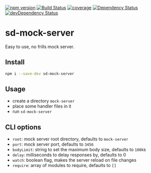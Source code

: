 [![npm version](https://badge.fury.io/js/sd-mock-server.svg)](https://badge.fury.io/js/sd-mock-server)
[![Build Status](https://travis-ci.org/staticdeploy/sd-mock-server.svg?branch=master)](https://travis-ci.org/staticdeploy/sd-mock-server)
[![coverage](https://codecov.io/github/staticdeploy/sd-mock-server/coverage.svg?branch=master)](https://codecov.io/github/staticdeploy/sd-mock-server?branch=master)
[![Dependency Status](https://david-dm.org/staticdeploy/sd-mock-server.svg)](https://david-dm.org/staticdeploy/sd-mock-server)
[![devDependency Status](https://david-dm.org/staticdeploy/sd-mock-server/dev-status.svg)](https://david-dm.org/staticdeploy/sd-mock-server#info=devDependencies)

# sd-mock-server

Easy to use, no frills mock server.

## Install

```sh
npm i --save-dev sd-mock-server
```

## Usage

* create a directory `mock-server`
* place some handler files in it
* run `sd-mock-server`

## CLI options

* `root`: mock server root directory, defaults to `mock-server`
* `port`: mock server port, defaults to `3456`
* `bodyLimit`: string to set the maximum body size, defaults to `100kb`
* `delay`: milliseconds to delay responses by, defaults to 0
* `watch`: boolean flag, makes the server reload on file changes
* `require`: array of modules to require, defaults to `[]`
